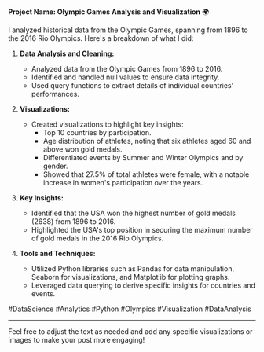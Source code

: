  **Project Name: Olympic Games Analysis and Visualization** 🌍

I analyzed historical data from the Olympic Games, spanning from 1896 to the 2016 Rio Olympics. Here's a breakdown of what I did:

1. **Data Analysis and Cleaning:**
   - Analyzed data from the Olympic Games from 1896 to 2016.
   - Identified and handled null values to ensure data integrity.
   - Used query functions to extract details of individual countries' performances.

2. **Visualizations:**
   - Created visualizations to highlight key insights:
     - Top 10 countries by participation.
     - Age distribution of athletes, noting that six athletes aged 60 and above won gold medals.
     - Differentiated events by Summer and Winter Olympics and by gender.
     - Showed that 27.5% of total athletes were female, with a notable increase in women's participation over the years.

3. **Key Insights:**
   - Identified that the USA won the highest number of gold medals (2638) from 1896 to 2016.
   - Highlighted the USA's top position in securing the maximum number of gold medals in the 2016 Rio Olympics.

4. **Tools and Techniques:**
   - Utilized Python libraries such as Pandas for data manipulation, Seaborn for visualizations, and Matplotlib for plotting graphs.
   - Leveraged data querying to derive specific insights for countries and events.


#DataScience #Analytics #Python #Olympics #Visualization #DataAnalysis

---

Feel free to adjust the text as needed and add any specific visualizations or images to make your post more engaging!

